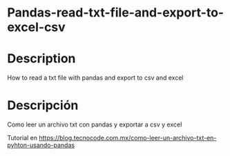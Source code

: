 # Pandas-read-txt-file-and-export-to-excel-csv

# Description
How to read a txt file with pandas and export to csv and excel

# Descripción
Como leer un archivo txt con pandas y exportar a csv y excel

Tutorial en https://blog.tecnocode.com.mx/como-leer-un-archivo-txt-en-pyhton-usando-pandas
